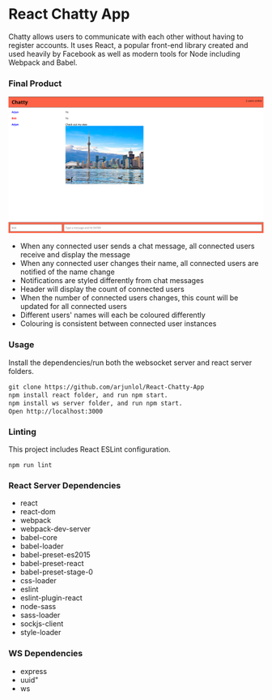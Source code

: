 React Chatty App
=====================
Chatty allows users to communicate with each other without having to register accounts. It uses React, a popular front-end library created and used heavily by Facebook as well as modern tools for Node including Webpack and Babel.

### Final Product
!["Chat Screen"](https://github.com/arjunlol/react-simple-chatty/blob/master/DOCS/Screenshot%20from%202017-06-05%2000-07-27.png)
* When any connected user sends a chat message, all connected users receive and display the message
* When any connected user changes their name, all connected users are notified of the name change
* Notifications are styled differently from chat messages
* Header will display the count of connected users
* When the number of connected users changes, this count will be updated for all connected users
* Different users' names will each be coloured differently
* Colouring is consistent between connected user instances

### Usage
Install the dependencies/run both the websocket server and react server folders.

```
git clone https://github.com/arjunlol/React-Chatty-App
npm install react folder, and run npm start.
npm install ws server folder, and run npm start.
Open http://localhost:3000
```

### Linting

This project includes React ESLint configuration.

```
npm run lint
```

### React Server Dependencies

* react
* react-dom
* webpack
* webpack-dev-server
* babel-core
* babel-loader
* babel-preset-es2015
* babel-preset-react
* babel-preset-stage-0
* css-loader
* eslint
* eslint-plugin-react
* node-sass
* sass-loader
* sockjs-client
* style-loader

### WS Dependencies
* express
* uuid"
* ws